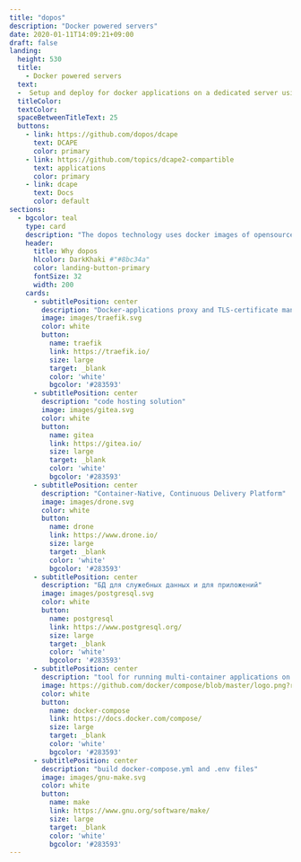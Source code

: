 ```yaml
---
title: "dopos"
description: "Docker powered servers"
date: 2020-01-11T14:09:21+09:00
draft: false
landing:
  height: 530
  title:
    - Docker powered servers
  text:
  -  Setup and deploy for docker applications on a dedicated server using dcape
  titleColor:
  textColor:
  spaceBetweenTitleText: 25
  buttons:
    - link: https://github.com/dopos/dcape
      text: DCAPE
      color: primary
    - link: https://github.com/topics/dcape2-compartible
      text: applications
      color: primary
    - link: dcape
      text: Docs
      color: default
sections:
  - bgcolor: teal
    type: card
    description: "The dopos technology uses docker images of opensource applications and does not add resource requirements after they are deployed on a local, test, or production server. Key Applications:"
    header: 
      title: Why dopos
      hlcolor: DarkKhaki #"#8bc34a"
      color: landing-button-primary
      fontSize: 32
      width: 200
    cards:
      - subtitlePosition: center
        description: "Docker-applications proxy and TLS-certificate management"
        image: images/traefik.svg
        color: white
        button: 
          name: traefik
          link: https://traefik.io/
          size: large
          target: _blank
          color: 'white'
          bgcolor: '#283593'
      - subtitlePosition: center
        description: "code hosting solution"
        image: images/gitea.svg
        color: white
        button: 
          name: gitea
          link: https://gitea.io/
          size: large
          target: _blank
          color: 'white'
          bgcolor: '#283593'      
      - subtitlePosition: center
        description: "Container-Native, Continuous Delivery Platform"
        image: images/drone.svg
        color: white
        button: 
          name: drone
          link: https://www.drone.io/
          size: large
          target: _blank
          color: 'white'
          bgcolor: '#283593'
      - subtitlePosition: center
        description: "БД для служебных данных и для приложений"
        image: images/postgresql.svg
        color: white
        button: 
          name: postgresql
          link: https://www.postgresql.org/
          size: large
          target: _blank
          color: 'white'
          bgcolor: '#283593'
      - subtitlePosition: center
        description: "tool for running multi-container applications on Docker"
        image: https://github.com/docker/compose/blob/master/logo.png?raw=true
        color: white
        button: 
          name: docker-compose
          link: https://docs.docker.com/compose/
          size: large
          target: _blank
          color: 'white'
          bgcolor: '#283593'
      - subtitlePosition: center
        description: "build docker-compose.yml and .env files"
        image: images/gnu-make.svg
        color: white
        button: 
          name: make
          link: https://www.gnu.org/software/make/
          size: large
          target: _blank
          color: 'white'
          bgcolor: '#283593'
---
```

